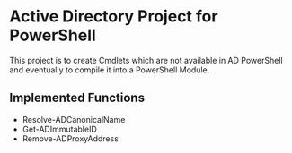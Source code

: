 # Active Directory Project for PowerShell
This project is to create Cmdlets which are not available in AD PowerShell and eventually to compile it into a PowerShell Module.
## Implemented Functions
* Resolve-ADCanonicalName
* Get-ADImmutableID
* Remove-ADProxyAddress